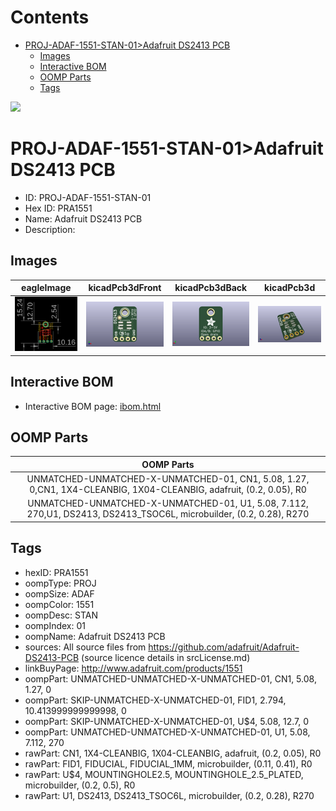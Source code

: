



Contents
========

* [PROJ-ADAF-1551-STAN-01>Adafruit DS2413 PCB](#proj-adaf-1551-stan-01adafruit-ds2413-pcb)
	* [Images](#images)
	* [Interactive BOM](#interactive-bom)
	* [OOMP Parts](#oomp-parts)
	* [Tags](#tags)
  
![][im]
# PROJ-ADAF-1551-STAN-01>Adafruit DS2413 PCB

- ID: PROJ-ADAF-1551-STAN-01
- Hex ID: PRA1551
- Name: Adafruit DS2413 PCB
- Description: 

## Images
  
  

|eagleImage|kicadPcb3dFront|kicadPcb3dBack|kicadPcb3d|
| :---: | :---: | :---: | :---: |
|[![eagleImage](eagleImage_140.png)](eagleImage_600.png)|[![kicadPcb3dFront](kicadPcb3dFront_140.png)](kicadPcb3dFront_600.png)|[![kicadPcb3dBack](kicadPcb3dBack_140.png)](kicadPcb3dBack_600.png)|[![kicadPcb3d](kicadPcb3d_140.png)](kicadPcb3d_600.png)|

## Interactive BOM

- Interactive BOM page: [ibom.html](kicad/bom/ibom.html)

## OOMP Parts
  

|OOMP Parts|
| :---: |
|UNMATCHED-UNMATCHED-X-UNMATCHED-01, CN1, 5.08, 1.27, 0,CN1, 1X4-CLEANBIG, 1X04-CLEANBIG, adafruit, (0.2, 0.05), R0|
|UNMATCHED-UNMATCHED-X-UNMATCHED-01, U1, 5.08, 7.112, 270,U1, DS2413, DS2413_TSOC6L, microbuilder, (0.2, 0.28), R270|

## Tags

- hexID: PRA1551
- oompType: PROJ
- oompSize: ADAF
- oompColor: 1551
- oompDesc: STAN
- oompIndex: 01
- oompName: Adafruit DS2413 PCB
- sources: All source files from https://github.com/adafruit/Adafruit-DS2413-PCB (source licence details in srcLicense.md)
- linkBuyPage: http://www.adafruit.com/products/1551
- oompPart: UNMATCHED-UNMATCHED-X-UNMATCHED-01, CN1, 5.08, 1.27, 0
- oompPart: SKIP-UNMATCHED-X-UNMATCHED-01, FID1, 2.794, 10.413999999999998, 0
- oompPart: SKIP-UNMATCHED-X-UNMATCHED-01, U$4, 5.08, 12.7, 0
- oompPart: UNMATCHED-UNMATCHED-X-UNMATCHED-01, U1, 5.08, 7.112, 270
- rawPart: CN1, 1X4-CLEANBIG, 1X04-CLEANBIG, adafruit, (0.2, 0.05), R0
- rawPart: FID1, FIDUCIAL, FIDUCIAL_1MM, microbuilder, (0.11, 0.41), R0
- rawPart: U$4, MOUNTINGHOLE2.5, MOUNTINGHOLE_2.5_PLATED, microbuilder, (0.2, 0.5), R0
- rawPart: U1, DS2413, DS2413_TSOC6L, microbuilder, (0.2, 0.28), R270



[im]: kicadPcb3d_450.png
